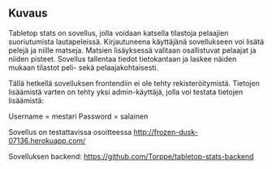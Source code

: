 ## Kuvaus

Tabletop stats on sovellus, jolla voidaan katsella tilastoja pelaajien suoriutumista lautapeleissä. Kirjautuneena käyttäjänä sovellukseen voi lisätä pelejä ja niille matseja. Matsien lisäyksessä valitaan osallistuvat pelaajat ja niiden pisteet. Sovellus tallentaa tiedot tietokantaan ja laskee näiden mukaan tilastot peli- sekä pelaajakohtaisesti.

Tällä hetkellä sovelluksen frontendiin ei ole tehty rekisteröitymistä. Tietojen lisäämistä varten on tehty yksi admin-käyttäjä, jolla voi testata tietojen lisäämistä:

Username = mestari
Password = salainen
  
Sovellus on testattavissa osoitteessa http://frozen-dusk-07136.herokuapp.com/

Sovelluksen backend: https://github.com/Torppe/tabletop-stats-backend


